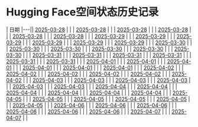 # Hugging Face空间状态历史记录

| 日期 
|---|| [2025-03-28](https://github.com/njchj/huggingface-keeper/commits/ef228af4a86983e31f9a4977c8231366cdbf7324/docs/index.html) |  |
| [2025-03-28](https://github.com/njchj/huggingface-keeper/commits/33039b8c74f2aefbf2d941486b48c13ce2be80f4/docs/index.html) |  |
| [2025-03-28](https://github.com/njchj/huggingface-keeper/commits/b1dabbf9e48f8d1fc0a5c228726bc8f1a95b45a3/docs/index.html) |  |
| [2025-03-28](https://github.com/njchj/huggingface-keeper/commits/de19081610e68fec39717f9c05a1cc123d4eb8fc/docs/index.html) |  |
| [2025-03-28](https://github.com/njchj/huggingface-keeper/commits/d40ecab65b18841ae253553f4c058361bd56fc6d/docs/index.html) |  |
| [2025-03-28](https://github.com/njchj/huggingface-keeper/commits/4c35ace698ef95b84d67646090d85c848eb23aad/docs/index.html) |  |
| [2025-03-29](https://github.com/njchj/huggingface-keeper/commits/1b127075c2dd38b981380e95b98c94d72d1bc236/docs/index.html) |  |
| [2025-03-29](https://github.com/njchj/huggingface-keeper/commits/7fe36677f643eab4667430788f798eb645fd4d7c/docs/index.html) |  |
| [2025-03-29](https://github.com/njchj/huggingface-keeper/commits/62f291d567ffb3beb45cf1b01004c01558f8c7d9/docs/index.html) |  |
| [2025-03-29](https://github.com/njchj/huggingface-keeper/commits/aae19b8e69122e8647dfbb6283c0f4243b5e4d66/docs/index.html) |  |
| [2025-03-29](https://github.com/njchj/huggingface-keeper/commits/99d0ec2a8779c027c9a2d2f3e39b07d95e803ba7/docs/index.html) |  |
| [2025-03-29](https://github.com/njchj/huggingface-keeper/commits/94c785ee529f2d9e3c1d71b3d4eff9ac1166082e/docs/index.html) |  |
| [2025-03-30](https://github.com/njchj/huggingface-keeper/commits/5a025cd97c4d9eb4acf2704b5a61d54969196a08/docs/index.html) |  |
| [2025-03-30](https://github.com/njchj/huggingface-keeper/commits/1dd54148575f11d1911a7c950e0d7f7779d5c6ab/docs/index.html) |  |
| [2025-03-30](https://github.com/njchj/huggingface-keeper/commits/9d38523f89296a762472dd76fa2b4de97ad039d9/docs/index.html) |  |
| [2025-03-30](https://github.com/njchj/huggingface-keeper/commits/ed0ef00b2e526917838d6d570f5d80ddde93e2dd/docs/index.html) |  |
| [2025-03-30](https://github.com/njchj/huggingface-keeper/commits/1da80a8db0f2e099e1994d16b663d4aed2e18a9d/docs/index.html) |  |
| [2025-03-30](https://github.com/njchj/huggingface-keeper/commits/62bfd6f3cf7c9e9d85907048cbcbcf42120725b7/docs/index.html) |  |
| [2025-03-31](https://github.com/njchj/huggingface-keeper/commits/b2c4fca7ffcf5c1b12d9bc4de7dfe7ca52bcd4a1/docs/index.html) |  |
| [2025-03-31](https://github.com/njchj/huggingface-keeper/commits/50c3bef4d737c10181a27d5f6b9cd89779774440/docs/index.html) |  |
| [2025-03-31](https://github.com/njchj/huggingface-keeper/commits/640220a125238ecb743cb659726bfb99a4341853/docs/index.html) |  |
| [2025-03-31](https://github.com/njchj/huggingface-keeper/commits/c07b08ee294ec75506c9250f11808c625c4e8673/docs/index.html) |  |
| [2025-03-31](https://github.com/njchj/huggingface-keeper/commits/91f82e0ce480d16658884301fb298537982c0976/docs/index.html) |  |
| [2025-03-31](https://github.com/njchj/huggingface-keeper/commits/8c0b1551c043811beeffbb3743fde11696bb3e61/docs/index.html) |  |
| [2025-04-01](https://github.com/njchj/huggingface-keeper/commits/530af1140559c72d76bde1c49398758c71706500/docs/index.html) |  |
| [2025-04-01](https://github.com/njchj/huggingface-keeper/commits/5f787d2e2498354ca536a526d9f6e1071f1ec058/docs/index.html) |  |
| [2025-04-01](https://github.com/njchj/huggingface-keeper/commits/425b2c557d0759eb9547ad964d84fd1b2c676776/docs/index.html) |  |
| [2025-04-01](https://github.com/njchj/huggingface-keeper/commits/6c35b1678cd9d09810984e8033d80b8e3e61fcf3/docs/index.html) |  |
| [2025-04-01](https://github.com/njchj/huggingface-keeper/commits/5f512d41a2f2772e2f798ec615d2c85724900e7a/docs/index.html) |  |
| [2025-04-01](https://github.com/njchj/huggingface-keeper/commits/4d1812ef84944ee4283d070cd0ff54fd92ff7f55/docs/index.html) |  |
| [2025-04-02](https://github.com/njchj/huggingface-keeper/commits/0bf6a498e5a72d826d98a5ea9db682c0324480ce/docs/index.html) |  |
| [2025-04-02](https://github.com/njchj/huggingface-keeper/commits/96d7fdae5cc78de9327ea42c86f1235edd482e42/docs/index.html) |  |
| [2025-04-02](https://github.com/njchj/huggingface-keeper/commits/0c6b9b64466a476d8cd2048fe5b8a9d2ea6e435c/docs/index.html) |  |
| [2025-04-02](https://github.com/njchj/huggingface-keeper/commits/6f83b4b2c9459a4d8ecd96fd1d7c0e977f1cefaf/docs/index.html) |  |
| [2025-04-02](https://github.com/njchj/huggingface-keeper/commits/c5b5970ede7fb6ec7b16dfbd0247d33a6b0fefd7/docs/index.html) |  |
| [2025-04-02](https://github.com/njchj/huggingface-keeper/commits/4fe573807754f1dcd08c3be41a0c586c9617767f/docs/index.html) |  |
| [2025-04-03](https://github.com/njchj/huggingface-keeper/commits/2624e79d08fa61d63c4489ed84f6fdfda8e69015/docs/index.html) |  |
| [2025-04-03](https://github.com/njchj/huggingface-keeper/commits/ebc0ad051a0649b36d038d8848f2ce726a847297/docs/index.html) |  |
| [2025-04-03](https://github.com/njchj/huggingface-keeper/commits/da88c9b5e2c873181355d8edd2166ead39d89b5b/docs/index.html) |  |
| [2025-04-03](https://github.com/njchj/huggingface-keeper/commits/7d8a720ac1ef5a05ca910ae10e4c0fb6321262b0/docs/index.html) |  |
| [2025-04-03](https://github.com/njchj/huggingface-keeper/commits/2ff018ed7db559cd1333b9d32717c3cd2d1cf86c/docs/index.html) |  |
| [2025-04-03](https://github.com/njchj/huggingface-keeper/commits/0c089f613001fd22a0a35050646b0967d3a36171/docs/index.html) |  |
| [2025-04-04](https://github.com/njchj/huggingface-keeper/commits/b916a349aaaf40c128797f02f7f2964922ac4467/docs/index.html) |  |
| [2025-04-04](https://github.com/njchj/huggingface-keeper/commits/d6e2e80675413996f2fe44345e6a9923d7d25dd9/docs/index.html) |  |
| [2025-04-04](https://github.com/njchj/huggingface-keeper/commits/937c582dde99a5fc0e76607d29e9cfbec7a48dff/docs/index.html) |  |
| [2025-04-04](https://github.com/njchj/huggingface-keeper/commits/b07fdea172805946b6c3ed796b816d9e381aa899/docs/index.html) |  |
| [2025-04-04](https://github.com/njchj/huggingface-keeper/commits/7b39fe48a9c03013f117615a568a7faeef3b56aa/docs/index.html) |  |
| [2025-04-04](https://github.com/njchj/huggingface-keeper/commits/d4f57ccc813419b07db95f02511df7760fc7b7d6/docs/index.html) |  |
| [2025-04-05](https://github.com/njchj/huggingface-keeper/commits/941c7b1593f4caa33a9e25ec58722c9f24a5f111/docs/index.html) |  |
| [2025-04-05](https://github.com/njchj/huggingface-keeper/commits/6179f578e33a558fbd926e37af6980dbf4719663/docs/index.html) |  |
| [2025-04-05](https://github.com/njchj/huggingface-keeper/commits/57e996a1fb3b33f0b3a9e6c01144ab49f631cc5a/docs/index.html) |  |
| [2025-04-05](https://github.com/njchj/huggingface-keeper/commits/a6ea54393cc75ef31b4c7b85d7811c3e47531287/docs/index.html) |  |
| [2025-04-05](https://github.com/njchj/huggingface-keeper/commits/da0623ccac25803cbd8245523076c653ee0f559d/docs/index.html) |  |
| [2025-04-05](https://github.com/njchj/huggingface-keeper/commits/5760a41b223028d98ba9005aa0784fc3dd90d612/docs/index.html) |  |
| [2025-04-06](https://github.com/njchj/huggingface-keeper/commits/04592ae88ac47dc3d6b36de3159836e1a1706d5d/docs/index.html) |  |
| [2025-04-06](https://github.com/njchj/huggingface-keeper/commits/8b3b345f9cfba04625c7fa4f8f792d8e20456bed/docs/index.html) |  |
| [2025-04-06](https://github.com/njchj/huggingface-keeper/commits/0ebcf434ffabfce697eca5e4679bedbf80a1824e/docs/index.html) |  |
| [2025-04-06](https://github.com/njchj/huggingface-keeper/commits/aed649cdb2b2864de7eb3ea123f179227cc1f8ef/docs/index.html) |  |
| [2025-04-06](https://github.com/njchj/huggingface-keeper/commits/833721222e2238f7bc9ed0b85536be12ed1cb381/docs/index.html) |  |
| [2025-04-06](https://github.com/njchj/huggingface-keeper/commits/0ac388deab39ebbecd49340daba8ca50adc3fee6/docs/index.html) |  |
| [2025-04-07](https://github.com/njchj/huggingface-keeper/commits/795200760a236bb2d43209ea22232f0abfaf5411/docs/index.html) |  |
| [2025-04-07](https://github.com/njchj/huggingface-keeper/commits/9bb4d08e3ad793601a86eec262168c33ff0545d1/docs/index.html) |  |
